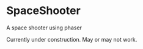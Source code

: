 SpaceShooter
============

A space shooter using phaser


Currently under construction. May or may not work.
